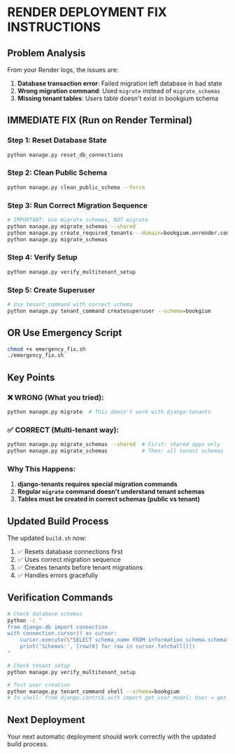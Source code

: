 # RENDER DEPLOYMENT FIX INSTRUCTIONS

## Problem Analysis
From your Render logs, the issues are:
1. **Database transaction error**: Failed migration left database in bad state
2. **Wrong migration command**: Used `migrate` instead of `migrate_schemas`
3. **Missing tenant tables**: Users table doesn't exist in bookgium schema

## IMMEDIATE FIX (Run on Render Terminal)

### Step 1: Reset Database State
```bash
python manage.py reset_db_connections
```

### Step 2: Clean Public Schema
```bash
python manage.py clean_public_schema --force
```

### Step 3: Run Correct Migration Sequence
```bash
# IMPORTANT: Use migrate_schemas, NOT migrate
python manage.py migrate_schemas --shared
python manage.py create_required_tenants --domain=bookgium.onrender.com --tenant-name=bookgium
python manage.py migrate_schemas
```

### Step 4: Verify Setup
```bash
python manage.py verify_multitenant_setup
```

### Step 5: Create Superuser
```bash
# Use tenant_command with correct schema
python manage.py tenant_command createsuperuser --schema=bookgium
```

## OR Use Emergency Script
```bash
chmod +x emergency_fix.sh
./emergency_fix.sh
```

## Key Points

### ❌ WRONG (What you tried):
```bash
python manage.py migrate  # This doesn't work with django-tenants
```

### ✅ CORRECT (Multi-tenant way):
```bash
python manage.py migrate_schemas --shared  # First: shared apps only
python manage.py migrate_schemas           # Then: all tenant schemas
```

### Why This Happens:
1. **django-tenants requires special migration commands**
2. **Regular `migrate` command doesn't understand tenant schemas**
3. **Tables must be created in correct schemas (public vs tenant)**

## Updated Build Process
The updated `build.sh` now:
1. ✅ Resets database connections first
2. ✅ Uses correct migration sequence
3. ✅ Creates tenants before tenant migrations
4. ✅ Handles errors gracefully

## Verification Commands
```bash
# Check database schemas
python -c "
from django.db import connection
with connection.cursor() as cursor:
    cursor.execute(\"SELECT schema_name FROM information_schema.schemata WHERE schema_name IN ('public', 'bookgium');\")
    print('Schemas:', [row[0] for row in cursor.fetchall()])
"

# Check tenant setup
python manage.py verify_multitenant_setup

# Test user creation
python manage.py tenant_command shell --schema=bookgium
# In shell: from django.contrib.auth import get_user_model; User = get_user_model(); print(User.objects.count())
```

## Next Deployment
Your next automatic deployment should work correctly with the updated build process.
